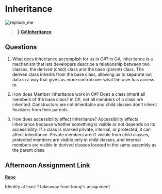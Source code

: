 # Inheritance

![replace_me](https://codeworks.blob.core.windows.net/public/assets/img/illustrations/placeholder.svg)

> **📖 [C# Inheritance](https://codeworksacademy.com/fs-student-guide/resources/wk10/04-Inheritance)**

## Questions

1. What does Inheritance accomplish for us in C#?
In C#, inheritance is a mechanism that lets developers describe a relationship between two classes, the derived (child) class and the base (parent) class. The derived class inherits from the base class, allowing us to separate out data in a way that gives us more control over what the user has access to. 

2. How does Member inheritance work in C#? Does a class inherit all members of the base class?
In C#, not all members of a class are inherited. Constructors are not inheritable and child classes don't inherit finalizers from their parents.

3. How does accessibility affect inheritance?
Accessibility affects inheritance because whether something is visible or not depends on its accessibility. If a class is marked private, internal, or protected, it can affect inheritance. Private members aren't visible from child classes, protected members are visible only in child classes, and internal members are visible in derived classes located in the same assembly as the parent class. 

## Afternoon Assignment Link

**[Repo](https://github.com/JordanlDiaz/allSpiceSharp)**

Identify at least 1 takeaway from today's assignment
